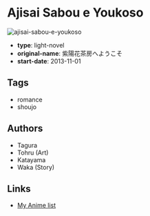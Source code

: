 # Ajisai Sabou e Youkoso

![ajisai-sabou-e-youkoso](https://cdn.myanimelist.net/images/manga/1/158353.jpg)

-   **type**: light-novel
-   **original-name**: 紫陽花茶房へようこそ
-   **start-date**: 2013-11-01

## Tags

-   romance
-   shoujo

## Authors

-   Tagura
-   Tohru (Art)
-   Katayama
-   Waka (Story)

## Links

-   [My Anime list](https://myanimelist.net/manga/89951/Ajisai_Sabou_e_Youkoso)
